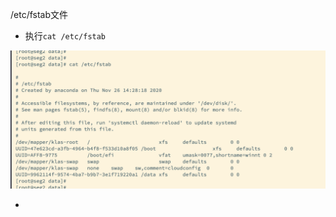 /etc/fstab文件





- 执行`cat /etc/fstab`

![image-20221027151817876](images/image-20221027151817876.png)

- 